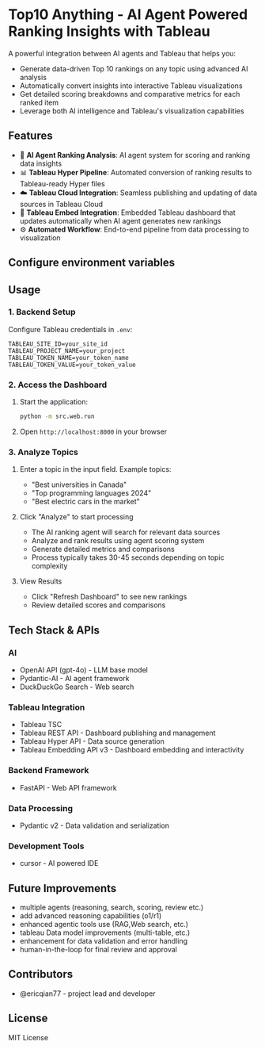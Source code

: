 # Top10 Anything - AI Agent Powered Ranking Insights with Tableau

A powerful integration between AI agents and Tableau that helps you:

- Generate data-driven Top 10 rankings on any topic using advanced AI analysis
- Automatically convert insights into interactive Tableau visualizations 
- Get detailed scoring breakdowns and comparative metrics for each ranked item
- Leverage both AI intelligence and Tableau's visualization capabilities


## Features

- 🧠 **AI Agent Ranking Analysis**: AI agent system for scoring and ranking data insights
- 📊 **Tableau Hyper Pipeline**: Automated conversion of ranking results to Tableau-ready Hyper files
- ☁️ **Tableau Cloud Integration**: Seamless publishing and updating of data sources in Tableau Cloud
- 🔄 **Tableau Embed Integration**: Embedded Tableau dashboard that updates automatically when AI agent generates new rankings
- ⚙️ **Automated Workflow**: End-to-end pipeline from data processing to visualization

## Configure environment variables

## Usage

### 1. Backend Setup
Configure Tableau credentials in `.env`:
```
TABLEAU_SITE_ID=your_site_id
TABLEAU_PROJECT_NAME=your_project
TABLEAU_TOKEN_NAME=your_token_name
TABLEAU_TOKEN_VALUE=your_token_value
```

### 2. Access the Dashboard
1. Start the application:
   ```bash
   python -m src.web.run   
   ```
2. Open `http://localhost:8000` in your browser

### 3. Analyze Topics
1. Enter a topic in the input field. Example topics:
   - "Best universities in Canada"
   - "Top programming languages 2024"
   - "Best electric cars in the market"

2. Click "Analyze" to start processing
   - The AI ranking agent will search for relevant data sources
   - Analyze and rank results using agent scoring system 
   - Generate detailed metrics and comparisons
   - Process typically takes 30-45 seconds depending on topic complexity

3. View Results
   - Click "Refresh Dashboard" to see new rankings
   - Review detailed scores and comparisons

## Tech Stack & APIs

### AI 
- OpenAI API (gpt-4o) - LLM base model
- Pydantic-AI - AI agent  framework
- DuckDuckGo Search  - Web search

### Tableau Integration
- Tableau TSC
- Tableau REST API - Dashboard publishing and management
- Tableau Hyper API  - Data source generation
- Tableau Embedding API v3 - Dashboard embedding and interactivity

### Backend Framework
- FastAPI - Web API framework

### Data Processing
- Pydantic v2 - Data validation and serialization

### Development Tools
- cursor - AI powered IDE

## Future Improvements
- multiple agents (reasoning, search, scoring, review etc.)
- add advanced reasoning capabilities (o1/r1)
- enhanced agentic tools use (RAG,Web search, etc.)
- tableau Data model improvements (multi-table, etc.)
- enhancement for data validation and error handling
- human-in-the-loop for final review and approval
  
## Contributors
- @ericqian77 - project lead and developer

## License
MIT License


